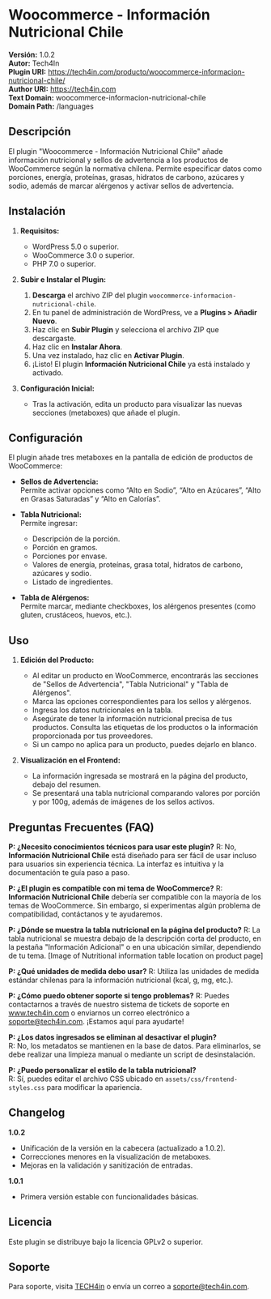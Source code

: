 # Woocommerce - Información Nutricional Chile

**Versión:** 1.0.2  
**Autor:** Tech4In  
**Plugin URI:** https://tech4in.com/producto/woocommerce-informacion-nutricional-chile/  
**Author URI:** https://tech4in.com  
**Text Domain:** woocommerce-informacion-nutricional-chile  
**Domain Path:** /languages

## Descripción

El plugin "Woocommerce - Información Nutricional Chile" añade información nutricional y sellos de advertencia a los productos de WooCommerce según la normativa chilena. Permite especificar datos como porciones, energía, proteínas, grasas, hidratos de carbono, azúcares y sodio, además de marcar alérgenos y activar sellos de advertencia.

## Instalación

1. **Requisitos:**  
   - WordPress 5.0 o superior.  
   - WooCommerce 3.0 o superior.  
   - PHP 7.0 o superior.

2. **Subir e Instalar el Plugin:**  
   1. **Descarga** el archivo ZIP del plugin `woocommerce-informacion-nutricional-chile`.
   2. En tu panel de administración de WordPress, ve a **Plugins > Añadir Nuevo**.
   3. Haz clic en **Subir Plugin** y selecciona el archivo ZIP que descargaste.
   4. Haz clic en **Instalar Ahora**.
   5. Una vez instalado, haz clic en **Activar Plugin**.
   6. ¡Listo! El plugin **Información Nutricional Chile** ya está instalado y activado.

3. **Configuración Inicial:**  
   - Tras la activación, edita un producto para visualizar las nuevas secciones (metaboxes) que añade el plugin.

## Configuración

El plugin añade tres metaboxes en la pantalla de edición de productos de WooCommerce:

- **Sellos de Advertencia:**  
  Permite activar opciones como “Alto en Sodio”, “Alto en Azúcares”, “Alto en Grasas Saturadas” y “Alto en Calorías”.

- **Tabla Nutricional:**  
  Permite ingresar:
  - Descripción de la porción.
  - Porción en gramos.
  - Porciones por envase.
  - Valores de energía, proteínas, grasa total, hidratos de carbono, azúcares y sodio.
  - Listado de ingredientes.

- **Tabla de Alérgenos:**  
  Permite marcar, mediante checkboxes, los alérgenos presentes (como gluten, crustáceos, huevos, etc.).

## Uso

1. **Edición del Producto:**  
   - Al editar un producto en WooCommerce, encontrarás las secciones de "Sellos de Advertencia", "Tabla Nutricional" y "Tabla de Alérgenos".
   - Marca las opciones correspondientes para los sellos y alérgenos.
   - Ingresa los datos nutricionales en la tabla.
   *   Asegúrate de tener la información nutricional precisa de tus productos. Consulta las etiquetas de los productos o la información proporcionada por tus proveedores.
   *   Si un campo no aplica para un producto, puedes dejarlo en blanco.

2. **Visualización en el Frontend:**  
   - La información ingresada se mostrará en la página del producto, debajo del resumen.
   - Se presentará una tabla nutricional comparando valores por porción y por 100g, además de imágenes de los sellos activos.

## Preguntas Frecuentes (FAQ)

**P: ¿Necesito conocimientos técnicos para usar este plugin?**
R: No, **Información Nutricional Chile** está diseñado para ser fácil de usar incluso para usuarios sin experiencia técnica. La interfaz es intuitiva y la documentación te guía paso a paso.

**P: ¿El plugin es compatible con mi tema de WooCommerce?**
R: **Información Nutricional Chile** debería ser compatible con la mayoría de los temas de WooCommerce.  Sin embargo, si experimentas algún problema de compatibilidad, contáctanos y te ayudaremos.

**P: ¿Dónde se muestra la tabla nutricional en la página del producto?**
R: La tabla nutricional se muestra debajo de la descripción corta del producto, en la pestaña "Información Adicional" o en una ubicación similar, dependiendo de tu tema.  [Image of Nutritional information table location on product page]

**P: ¿Qué unidades de medida debo usar?**
R: Utiliza las unidades de medida estándar chilenas para la información nutricional (kcal, g, mg, etc.).

**P: ¿Cómo puedo obtener soporte si tengo problemas?**
R: Puedes contactarnos a través de nuestro sistema de tickets de soporte en www.tech4in.com o enviarnos un correo electrónico a soporte@tech4in.com.  ¡Estamos aquí para ayudarte!

**P: ¿Los datos ingresados se eliminan al desactivar el plugin?**  
R: No, los metadatos se mantienen en la base de datos. Para eliminarlos, se debe realizar una limpieza manual o mediante un script de desinstalación.

**P: ¿Puedo personalizar el estilo de la tabla nutricional?**  
R: Sí, puedes editar el archivo CSS ubicado en `assets/css/frontend-styles.css` para modificar la apariencia.

## Changelog

**1.0.2**  
- Unificación de la versión en la cabecera (actualizado a 1.0.2).  
- Correcciones menores en la visualización de metaboxes.  
- Mejoras en la validación y sanitización de entradas.

**1.0.1**  
- Primera versión estable con funcionalidades básicas.

## Licencia

Este plugin se distribuye bajo la licencia GPLv2 o superior.

## Soporte

Para soporte, visita [TECH4in](https://tech4in.com/soporte) o envía un correo a [soporte@tech4in.com](mailto:soporte@tech4in.com).